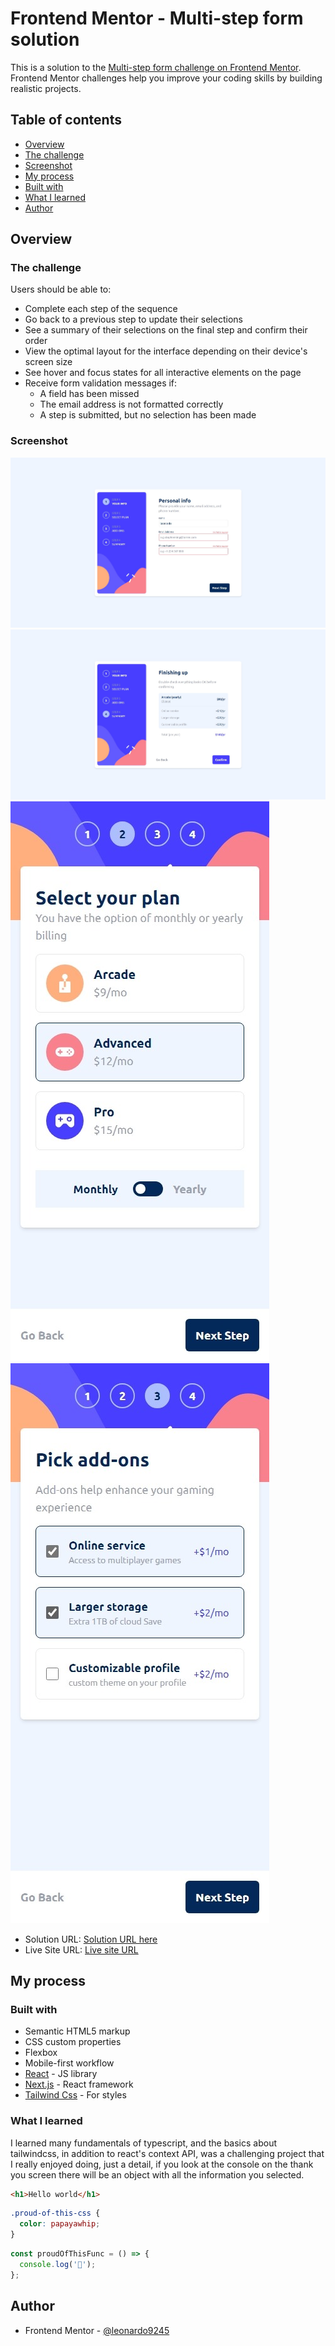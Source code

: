 # Frontend Mentor - Multi-step form solution

This is a solution to the [Multi-step form challenge on Frontend Mentor](https://www.frontendmentor.io/challenges/multistep-form-YVAnSdqQBJ). Frontend Mentor challenges help you improve your coding skills by building realistic projects.

## Table of contents

- [Overview](#overview)
- [The challenge](#the-challenge)
- [Screenshot](#screenshot)
- [My process](#my-process)
- [Built with](#built-with)
- [What I learned](#what-i-learned)
- [Author](#author)

## Overview

### The challenge

Users should be able to:

- Complete each step of the sequence
- Go back to a previous step to update their selections
- See a summary of their selections on the final step and confirm their order
- View the optimal layout for the interface depending on their device's screen size
- See hover and focus states for all interactive elements on the page
- Receive form validation messages if:
  - A field has been missed
  - The email address is not formatted correctly
  - A step is submitted, but no selection has been made

### Screenshot

![](./public/screnshots/s4.jpeg)
![](./public/screnshots/s1.jpeg)
![](./public/screnshots/s2.jpeg)
![](./public/screnshots/s6.jpeg)

- Solution URL: [Solution URL here](https://www.frontendmentor.io/challenges/multistep-form-YVAnSdqQBJ)
- Live Site URL: [Live site URL ](https://next-multi-step.vercel.app/)

## My process

### Built with

- Semantic HTML5 markup
- CSS custom properties
- Flexbox
- Mobile-first workflow
- [React](https://reactjs.org/) - JS library
- [Next.js](https://nextjs.org/) - React framework
- [Tailwind Css](https://tailwindcss.com/) - For styles

### What I learned

I learned many fundamentals of typescript, and the basics about tailwindcss, in addition to react's context API, was a challenging project that I really enjoyed doing, just a detail, if you look at the console on the thank you screen there will be an object with all the information you selected.

```html
<h1>Hello world</h1>
```

```css
.proud-of-this-css {
  color: papayawhip;
}
```

```js
const proudOfThisFunc = () => {
  console.log('🎉');
};
```

## Author

- Frontend Mentor - [@leonardo9245](https://www.frontendmentor.io/profile/leonardo9245)
